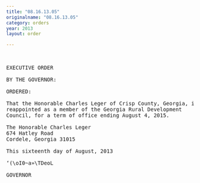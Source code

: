 ```yaml
---
title: "08.16.13.05"
originalname: "08.16.13.05"
category: orders
year: 2013
layout: order

---
```

<pre>
 

EXECUTIVE ORDER

BY THE GOVERNOR:

ORDERED:

That the Honorable Charles Leger of Crisp County, Georgia, is
reappointed as a member of the Georgia Rural Development
Council, for a term of office ending August 4, 2015.

The Honorable Charles Leger
674 Hatley Road
Cordele, Georgia 31015

This sixteenth day of August, 2013

‘(\oI0~a»\TDeoL

GOVERNOR

</pre>
